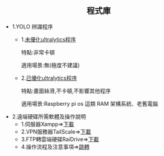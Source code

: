## <div align="center">程式庫</div>
 - 1.YOLO 辨識程序
   - 1.[未優化ultralytics程序](./code/python/unopt-ultralytics.py)
        
        特點:非常卡頓

        適用場景:無(極度不建議)
   - 2.[已優化ultralytics程序](./code/python/opt-ultralytics.py)

        特點:畫面絲滑,不卡頓,不影響其他程序

        適用場景:Raspberry pi os 這類 RAM 架構系統、老舊電腦
 - 2.遠端硬碟所需軟體及操作說明
   - 1.伺服器Xampp=>[下載](https://www.apachefriends.org/zh_tw/index.html)
   - 2.VPN服務器TailScale=>[下載](https://tailscale.com/)
   - 3.FTP轉雲端硬碟RaiDrive=>[下載](https://www.raidrive.com)
   - 4.操作流程及注意事項=>[跳轉](./docs/remote-hard-drive-set-up.md)